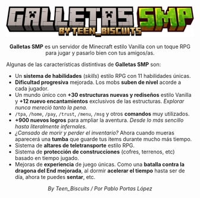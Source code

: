 <div align="center">

![Galletas SMP Logo](/images/title.png)

**Galletas SMP** es un servidor de Minecraft estilo Vanilla con un toque RPG para jugar y pasarlo bien con tus amigos/as.

</div>



Algunas de las características distintivas de **Galletas SMP** son:

- Un **sistema de habilidades** (_skills_) estilo RPG con 11 habilidades únicas.
- **Dificultad progresiva** mejorada. Los mobs **suben de nivel** acorde a cada jugador.
- Un mundo único con **+30 estructuras nuevas y rediseños** estilo Vanilla y **+12 nuevo encantamientos** exclusivos de las estructuras. _Explorar nunca mereció tanto la pena._
- `/tpa`, `/home`, `/pay`, `/trust`, `/menu`, `/msg` y otros **comandos** muy utilizados.
- **+900 nuevos logros** para ampliar la aventura. _Desde lo más sencillo hasta literalmente infernales._
- _¿Cansado de morir y perder el inventario?_ Ahora cuando mueras aparecerá una **tumba** que guarde tus items durante mucho más tiempo.
- Sistema de **altares de teletransporte** estilo RPG.
- Sistema de **protección de construcciones** (cofres, terrenos, etc) basado en tiempo jugado.
- Mejoras de **experiencia** de juego únicas. Como una **batalla contra la dragona del End mejorada**, al dormir **acelerar el tiempo** hasta ser de día, ahora te puedes **sentar**, etc.



<div align="center">

_By Teen_Biscuits / Por Pablo Portas López_

</div>